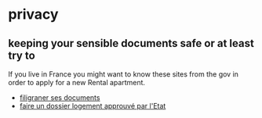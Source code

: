 # privacy

## keeping your sensible documents safe or at least try to

If you live in France you might want to know these sites from the gov in order to apply for a new Rental apartment.

- [filigraner ses documents](https://filigrane.beta.gouv.fr/)
- [faire un dossier logement approuvé par l'Etat](https://www.dossierfacile.logement.gouv.fr/)
